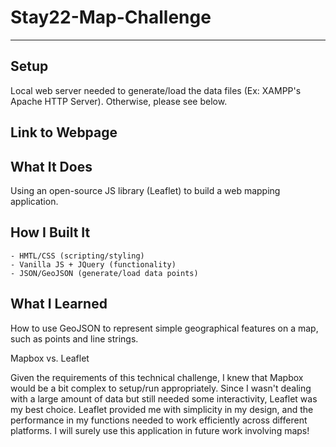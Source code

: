 # Stay22-Map-Challenge

---

## Setup

Local web server needed to generate/load the data files (Ex: XAMPP's Apache HTTP Server). Otherwise, please see below.  

## Link to Webpage 


## What It Does

Using an open-source JS library (Leaflet) to build a web mapping application.

## How I Built It
```
- HMTL/CSS (scripting/styling)
- Vanilla JS + JQuery (functionality)
- JSON/GeoJSON (generate/load data points)
```
## What I Learned 
How to use GeoJSON to represent simple geographical features on a map, such as points and line strings.

Mapbox vs. Leaflet
        
Given the requirements of this technical challenge, I knew that Mapbox would be a bit complex to setup/run appropriately. Since I         wasn't dealing with a large amount of data but still needed some interactivity, Leaflet was my best choice. Leaflet provided me with simplicity in my design, and the performance in my functions needed to work efficiently across different platforms. I will surely use this application in future work involving maps!
        
